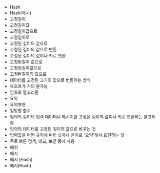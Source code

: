 ﻿- Hash
- Hash(해시)
- 고정길이
- 고정길이값
- 고정길이값으로
- 고정길이로
- 고정된 길이의 값으로
- 고정된 길이의 값으로 변환
- 고정된 길이의 값이나 키로 변환
- 고정된길이 값으로
- 고정된길이값으로
- 고정된길이의 값으로
- 데이터를 고정된 크기의 값으로 변환하는 방식
- 복호화가 거의 불가능
- 암호화 알고리즘
- 요약
- 요약표현
- 일방향 함수
- 임의의 길이의 입력 데이터나 메시지를 고정된 길이의 값이나 키로 변환하는 알고리즘
- 임의의 데이터를 고정된 길이의 값으로 바꾸는 것
- 입력값을 어떤 규칙에 따라 숫자나 문자로 '요약'해서 표현하는 것
- 주로 빠른 검색, 비교, 보안 등에 사용
- 해쉬
- 해시
- 해시 (Hash)
- 해시(Hash)
